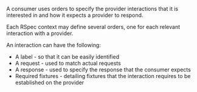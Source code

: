 A consumer uses orders to specify the provider interactions that it is interested in and how it expects a provider to respond.

Each RSpec context may define several orders, one for each relevant interaction with a provider.

An interaction can have the following:

- A label - so that it can be easily identified
- A request - used to match actual requests
- A response - used to specify the response that the consumer expects
- Required fixtures - detailing fixtures that the interaction requires to be established on the provider